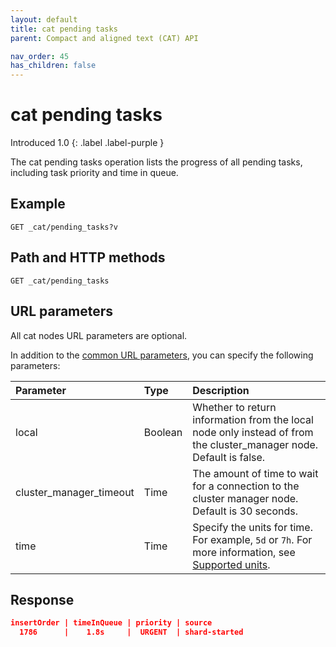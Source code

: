 ```yaml
---
layout: default
title: cat pending tasks
parent: Compact and aligned text (CAT) API

nav_order: 45
has_children: false
---
```


# cat pending tasks
Introduced 1.0
{: .label .label-purple }

The cat pending tasks operation lists the progress of all pending tasks, including task priority and time in queue.

## Example

```
GET _cat/pending_tasks?v
```

## Path and HTTP methods

```
GET _cat/pending_tasks
```

## URL parameters

All cat nodes URL parameters are optional.

In addition to the [common URL parameters]({{site.url}}{{site.baseurl}}/api-reference/cat/index), you can specify the following parameters:

Parameter | Type | Description
:--- | :--- | :---
local | Boolean | Whether to return information from the local node only instead of from the cluster_manager node. Default is false.
cluster_manager_timeout | Time | The amount of time to wait for a connection to the cluster manager node. Default is 30 seconds.
time | Time | Specify the units for time. For example, `5d` or `7h`. For more information, see [Supported units]({{site.url}}{{site.baseurl}}/opensearch/units/).


## Response

```json
insertOrder | timeInQueue | priority | source
  1786      |    1.8s     |  URGENT  | shard-started
```
